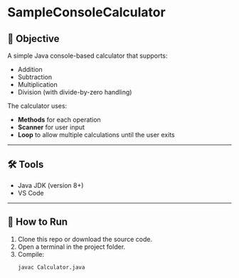 # SampleConsoleCalculator
## 📌 Objective
A simple Java console-based calculator that supports:
- Addition
- Subtraction
- Multiplication
- Division (with divide-by-zero handling)

The calculator uses:
- **Methods** for each operation
- **Scanner** for user input
- **Loop** to allow multiple calculations until the user exits

---

## 🛠 Tools
- Java JDK (version 8+)
- VS Code

---

## 🚀 How to Run
1. Clone this repo or download the source code.
2. Open a terminal in the project folder.
3. Compile:
   ```bash
   javac Calculator.java
